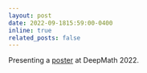 ```yaml
---
layout: post
date: 2022-09-1815:59:00-0400
inline: true
related_posts: false
---
```


Presenting a <a href="/assets/pdf/DeepMath2022-IP-2.pdf">poster</a> at DeepMath 2022. 


